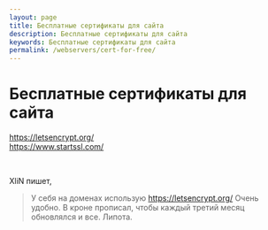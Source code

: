 ```yaml
---
layout: page
title: Бесплатные сертификаты для сайта
description: Бесплатные сертификаты для сайта
keywords: Бесплатные сертификаты для сайта
permalink: /webservers/cert-for-free/
---
```


# Бесплатные сертификаты для сайта

https://letsencrypt.org/  
https://www.startssl.com/

<br/>

XliN пишет,

> У себя на доменах использую https://letsencrypt.org/ Очень удобно. В кроне прописал, чтобы каждый третий месяц обновлялся и все. Липота.

